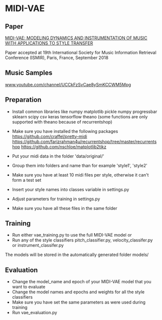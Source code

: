 # MIDI-VAE

## Paper


[MIDI-VAE: MODELING DYNAMICS AND INSTRUMENTATION OF
MUSIC WITH APPLICATIONS TO STYLE TRANSFER](https://www.tik.ee.ethz.ch/file/b17f34f911d0ecdb66bfc41af9cdf200/MIDIVAE_ISMIR_CR.pdf)

Paper accepted at 19th International Society for Music Information Retrieval Conference (ISMIR), Paris, France, September 2018

## Music Samples

www.youtube.com/channel/UCCkFzSvCae8ySmKCCWM5Mpg

## Preparation

- Install common libraries like
	numpy
	matplotlib
	pickle
	numpy
	progressbar
	sklearn
	scipy
	csv
	keras
	tensorflow
	theano	(some functions are only supported with theano because of recurrentshop)
- Make sure you have installed the following packages
	https://github.com/craffel/pretty-midi 
	https://github.com/farizrahman4u/recurrentshop/tree/master/recurrentshop
	https://github.com/nschloe/matplotlib2tikz

- Put your midi data in the folder 'data/original/'
- Group them into folders and name than for example 'style1', 'style2'
- Make sure you have at least 10 midi files per style, otherwise it can't form a test set
- Insert your style names into classes variable in settings.py
- Adjust parameters for training in settings.py
- Make sure you have all these files in the same folder

## Training

- Run either vae_training.py to use the full MIDI-VAE model or
- Run any of the style classifiers pitch_classifier.py, velocity_classifer.py or instrument_classifer.py

The models will be stored in the automatically generated folder models/

## Evaluation

- Change the model_name and epoch of your MIDI-VAE model that you want to evaluate
- Change the model names and epochs and weights for all the style classifiers
- Make sure you have set the same parameters as were used during training
- Run vae_evaluation.py
